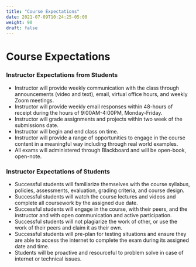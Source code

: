 ```yaml
---
title: "Course Expectations"
date: 2021-07-09T10:24:25-05:00
weight: 90
draft: false
---
```



# Course Expectations  
### Instructor Expectations from Students

- Instructor will provide weekly communication with the class through announcements (video and text), email, virtual office hours, and weekly Zoom meetings. 
- Instructor will provide weekly email responses within 48-hours of receipt during the hours of 9:00AM-4:00PM, Monday-Friday. 
- Instructor will grade assignments and projects within two week of the submissions date. 
- Instructor will begin and end class on time. 
- Instructor will provide a range of opportunities to engage in the course content in a meaningful way including through real world examples. 
- All exams will administered through Blackboard and will be open-book, open-note.

### Instructor Expectations of Students

- Successful students will familiarize themselves with the course syllabus, policies, assessments, evaluation, grading criteria, and course design. 
- Successful students will watch the course lectures and videos and complete all coursework by the assigned due date. 
- Successful students will engage in the course, with their peers, and the instructor and with open communication and active participation. 
- Successful students will not plagiarize the work of other, or use the work of their peers and claim it as their own. 
- Successful students will pre-plan for testing situations and ensure they are able to access the internet to complete the exam during its assigned date and time. 
- Students will be proactive and resourceful to problem solve in case of internet or technical issues. 
 